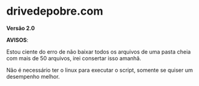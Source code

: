 # drivedepobre.com

**Versão 2.0**


**AVISOS**:

Estou ciente do erro de não baixar todos os arquivos de uma pasta cheia com mais de 50 arquivos, irei consertar isso amanhã.

Não é necessário ter o linux para executar o script, somente se quiser um desempenho melhor.